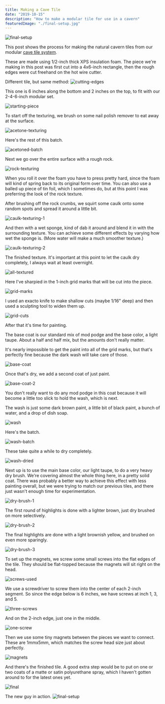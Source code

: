 ```yaml
---
title: Making a Cave Tile
date: "2019-10-15"
description: "How to make a modular tile for use in a cavern"
featuredImage: "./final-setup.jpg"
---
```


![final-setup](final-setup.jpg)

This post shows the process for making the natural cavern tiles from our modular [cave tile system](../cave-tile-system/).

These are made using 1/2-inch thick XPS insulation foam. The piece we're making in this post was first cut into a 4x6-inch rectangle, then the rough edges were cut freehand on the hot wire cutter.

Different tile, but same method:
![cutting-edges](cutting-edges.jpg)

This one is 6 inches along the bottom and 2 inches on the top, to fit with our 2-4-6-inch modular set.

![starting-piece](starting-piece.jpg)

To start off the texturing, we brush on some nail polish remover to eat away at the surface.

![acetone-texturing](acetone-texturing.jpg)

Here's the rest of this batch.

![acetoned-batch](acetoned-batch.jpg)

Next we go over the entire surface with a rough rock.

![rock-texturing](rock-texturing.jpg)

When you roll it over the foam you have to press pretty hard, since the foam will kind of spring back to its original form over time. You can also use a balled up piece of tin foil, which I sometimes do, but at this point I was preferring the look of the rock texture.

After brushing off the rock crumbs, we squirt some caulk onto some random spots and spread it around a little bit.

![caulk-texturing-1](caulk-texturing-1.jpg)

And then with a wet sponge, kind of dab it around and blend it in with the surrounding texture. You can achieve some different effects by varying how wet the sponge is. (More water will make a much smoother texture.)

![caulk-texturing-2](caulk-texturing-2.jpg)

The finished texture. It's important at this point to let the caulk dry completely, I always wait at least overnight.

![all-textured](all-textured.jpg)

Here I've sharpied in the 1-inch grid marks that will be cut into the piece.

![grid-marks](grid-marks.jpg)

I used an exacto knife to make shallow cuts (maybe 1/16" deep) and then used a sculpting tool to widen them up.

![grid-cuts](grid-cuts.jpg)

After that it's time for painting.

The base coat is our standard mix of mod podge and the base color, a light taupe. About a half and half mix, but the amounts don't really matter.

It's nearly impossible to get the paint into all of the grid marks, but that's perfectly fine because the dark wash will take care of those.

![base-coat](base-coat.jpg)

Once that's dry, we add a second coat of just paint.

![base-coat-2](base-coat-2.jpg)

You don't really want to do any mod podge in this coat because it will become a little too slick to hold the wash, which is next.

The wash is just some dark brown paint, a little bit of black paint, a bunch of water, and a drop of dish soap.

![wash](wash.jpg)

Here's the batch.

![wash-batch](wash-batch.jpg)

These take quite a while to dry completely.

![wash-dried](wash-dried.jpg)

Next up is to use the main base color, our light taupe, to do a very heavy dry brush. We're covering almost the whole thing here, in a pretty solid coat. There was probably a better way to achieve this effect with less painting overall, but we were trying to match our previous tiles, and there just wasn't enough time for experimentation.

![dry-brush-1](dry-brush-1.jpg)

The first round of highlights is done with a lighter brown, just dry brushed on more selectively.

![dry-brush-2](dry-brush-2.jpg)

The final highlights are done with a light brownish yellow, and brushed on even more sparingly.

![dry-brush-3](dry-brush-3.jpg)

To set up the magnets, we screw some small screws into the flat edges of the tile. They should be flat-topped because the magnets will sit right on the head.

![screws-used](screws-used.jpg)

We use a screwdriver to screw them into the center of each 2-inch segment. So since the edge below is 6 inches, we have screws at inch 1, 3, and 5.

![three-screws](three-screws.jpg)

And on the 2-inch edge, just one in the middle.

![one-screw](one-screw.jpg)

Then we use some tiny magnets between the pieces we want to connect. These are 1mmx5mm, which matches the screw head size just about perfectly.

![magnets](magnets.jpg)

And there's the finished tile. A good extra step would be to put on one or two coats of a matte or satin polyurethane spray, which I haven't gotten around to for the latest ones yet.

![final](final.jpg)

The new guy in action.
![final-setup](final-setup.jpg)
